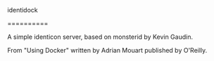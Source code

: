 identidock

==========

A simple identicon server, based on monsterid by Kevin Gaudin.

From "Using Docker" written by Adrian Mouart published by O'Reilly.
